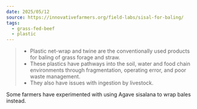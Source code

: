 ```yaml
---
date: 2025/05/12
source: https://innovativefarmers.org/field-labs/sisal-for-baling/
tags: 
  - grass-fed-beef
  - plastic
---
```

> - Plastic net-wrap and twine are the conventionally used products for baling of grass forage and straw.
> - These plastics have pathways into the soil, water and food chain environments through fragmentation, operating error, and poor waste management.
> - They also have issues with ingestion by livestock.


Some farmers have experimented with using Agave sisalana to wrap bales instead. 
